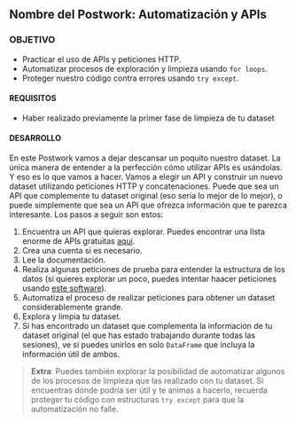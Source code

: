  ## Nombre del Postwork: Automatización y APIs

### OBJETIVO 

- Practicar el uso de APIs y peticiones HTTP.
- Automatizar procesos de exploración y limpieza usando `for loops`.
- Proteger nuestro código contra errores usando `try except`.

#### REQUISITOS 

- Haber realizado previamente la primer fase de limpieza de tu dataset

#### DESARROLLO

En este Postwork vamos a dejar descansar un poquito nuestro dataset. La única manera de entender a la perfección cómo utilizar APIs es usándolas. Y eso es lo que vamos a hacer. Vamos a elegir un API y construir un nuevo dataset utilizando peticiones HTTP y concatenaciones. Puede que sea un API que complemente tu dataset original (eso sería lo mejor de lo mejor), o puede simplemente que sea un API que ofrezca información que te parezca interesante. Los pasos a seguir son estos:

1. Encuentra un API que quieras explorar. Puedes encontrar una lista enorme de APIs gratuitas [aquí](https://github.com/public-apis/public-apis).
2. Crea una cuenta si es necesario.
3. Lee la documentación.
4. Realiza algunas peticiones de prueba para entender la estructura de los datos (si quieres explorar un poco, puedes intentar haacer peticiones usando [este software](https://www.postman.com/)).
5. Automatiza el proceso de realizar peticiones para obtener un dataset considerablemente grande.
6. Explora y limpia tu dataset.
7. Si has encontrado un dataset que complementa la información de tu dataset original (el que has estado trabajando durante todas las sesiones), ve si puedes unirlos en solo `DataFrame` que incluya la información útil de ambos.

> **Extra**: Puedes también explorar la posibilidad de automatizar algunos de los procesos de limpieza que las realizado con tu dataset. Si encuentras dónde podría ser útil y te animas a hacerlo, recuerda proteger tu código con estructuras `try except` para que la automatización no falle.
